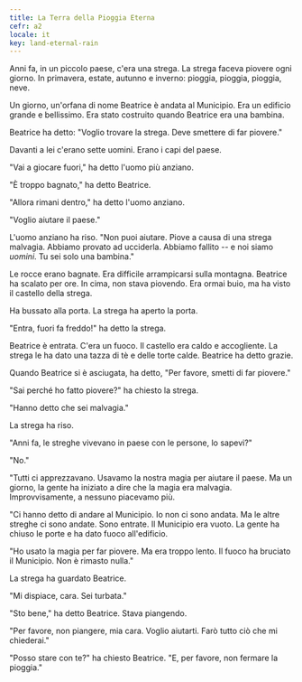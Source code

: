 ```yaml
---
title: La Terra della Pioggia Eterna
cefr: a2
locale: it
key: land-eternal-rain
---
```


Anni fa, in un piccolo paese, c'era una strega. La strega faceva piovere ogni giorno. In primavera, estate, autunno e inverno: pioggia, pioggia, pioggia, neve.

Un giorno, un'orfana di nome Beatrice è andata al Municipio. Era un edificio grande e bellissimo. Era stato costruito quando Beatrice era una bambina.

Beatrice ha detto: "Voglio trovare la strega. Deve smettere di far piovere."

Davanti a lei c'erano sette uomini. Erano i capi del paese.

"Vai a giocare fuori," ha detto l'uomo più anziano.

"È troppo bagnato," ha detto Beatrice.

"Allora rimani dentro," ha detto l'uomo anziano.

"Voglio aiutare il paese."

L'uomo anziano ha riso. "Non puoi aiutare. Piove a causa di una strega malvagia. Abbiamo provato ad ucciderla. Abbiamo fallito -- e noi siamo *uomini*. Tu sei solo una bambina."

Le rocce erano bagnate. Era difficile arrampicarsi sulla montagna. Beatrice ha scalato per ore. In cima, non stava piovendo. Era ormai buio, ma ha visto il castello della strega.

Ha bussato alla porta. La strega ha aperto la porta.

"Entra, fuori fa freddo!" ha detto la strega.

Beatrice è entrata. C'era un fuoco. Il castello era caldo e accogliente. La strega le ha dato una tazza di tè e delle torte calde. Beatrice ha detto grazie.

Quando Beatrice si è asciugata, ha detto, "Per favore, smetti di far piovere."

"Sai perché ho fatto piovere?" ha chiesto la strega.

"Hanno detto che sei malvagia."

La strega ha riso.

"Anni fa, le streghe vivevano in paese con le persone, lo sapevi?"

"No."

"Tutti ci apprezzavano. Usavamo la nostra magia per aiutare il paese. Ma un giorno, la gente ha iniziato a dire che la magia era malvagia. Improvvisamente, a nessuno piacevamo più.

"Ci hanno detto di andare al Municipio. Io non ci sono andata. Ma le altre streghe ci sono andate. Sono entrate. Il Municipio era vuoto. La gente ha chiuso le porte e ha dato fuoco all'edificio.

"Ho usato la magia per far piovere. Ma era troppo lento. Il fuoco ha bruciato il Municipio. Non è rimasto nulla."

La strega ha guardato Beatrice.

"Mi dispiace, cara. Sei turbata."

"Sto bene," ha detto Beatrice. Stava piangendo.

"Per favore, non piangere, mia cara. Voglio aiutarti. Farò tutto ciò che mi chiederai."

"Posso stare con te?" ha chiesto Beatrice. "E, per favore, non fermare la pioggia."